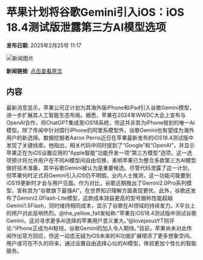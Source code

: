 # 苹果计划将谷歌Gemini引入iOS：iOS 18.4测试版泄露第三方AI模型选项

**发布日期**: 2025年2月25号 11:17

![新闻图片](https://pic.chinaz.com/picmap/thumb/202406111426555914_15.jpg)

**新闻链接**: [点击查看原文](https://www.aibase.com/zh/news/15688)

## 内容

最新消息显示，苹果公司正计划为其海外版iPhone和iPad引入谷歌Gemini模型，进一步扩展其人工智能生态布局。据悉，苹果在2024年WWDC大会上宣布与OpenAI合作，将ChatGPT集成至iOS18系统，但这并非其为iPhone规划的唯一AI模型。除了传闻中针对国行iPhone的阿里系模型外，谷歌Gemini也有望成为海外用户的新选择。数据挖掘者Aaron Perris近日在苹果最新发布的iOS18.4测试版中发现了关键线索。他指出，相关代码中同时提到了“Google”和“OpenAI”，并显示苹果正在为iOS设置应用的“Apple智能”功能开发一项“第三方模型”选项。这一选项预计将允许用户在不同AI模型间自由切换，表明苹果已为整合多款第三方AI模型做好技术准备，其中谷歌Gemini被认为是重要候选。尽管代码泄露了这一计划，但苹果何时正式将Gemini引入iOS仍不明朗。业内人士推测，这一功能可能要到iOS19更新时才会与用户见面。作为对比，谷歌近期推出了Gemini2.0Pro系列模型，宣称其为“谷歌旗下最强AI”，在世界知识理解方面表现更优。此外，谷歌还发布了Gemini2.0Flash-Lite模型，这款成本效益更高的型号据称性能超越Gemini1.5Flash，同时维持相同成本，显示了谷歌在AI领域的持续发力。X平台上的用户对此反响热烈。@the_yellow_fall发帖称:“苹果在iOS18.4测试版中测试谷歌Gemini，这对寻求更多AI选择的苹果用户意义重大。”@lovejesusYT则评论:“iPhone正成为AI枢纽，谷歌Gemini的加入令人期待。”目前，苹果尚未对此传闻作出官方回应，但这一动态无疑为iOS未来的AI功能扩展增添了更多想象空间。用户或可在不久的将来，通过设置自由选择心仪的AI模型，体验更加个性化的智能服务。

